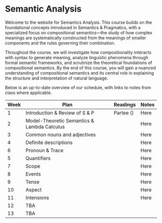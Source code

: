 # Semantic Analysis

Welcome to the website for Semantics Analysis. This course builds on the foundational concepts introduced in Semantics & Pragmatics, with a specialized focus on compositional semantics—the study of how complex meanings are systematically constructed from the meanings of smaller components and the rules governing their combination. 

Throughout the course, we will investigate how compositionality interacts with syntax to generate meaning, analyze linguistic phenomena through formal semantic frameworks, and scrutinize the theoretical foundations of compositional semantics. By the end of this course, you will gain a nuanced understanding of compositional semantics and its central role in explaining the structure and interpretation of natural language.  

Below is an up-to-date overview of our schedule, with links to notes from class where applicable.

| Week | Plan | Readings | Notes |
| ---- | ---- | -------- | ----- |
| 1 | Introduction & Review of S & P | Partee () | Here |
| 2 | Model-Theoretic Semantics & Lambda Calculus  |  | Here |
| 3 | Common nouns and adjectives |  | Here |
| 4 | Definite descriptions |  | Here |
| 6 | Pronoun & Trace |  | Here |
| 5 | Quantifiers |  | Here |
| 7 | Scope | | Here |
| 8 | Events | | Here |
| 9 | Tense |  | Here |
| 10 | Aspect | | Here | 
| 11 | Intensions | | Here |
| 12 | TBA | | |
| 13 | TBA | | | 

